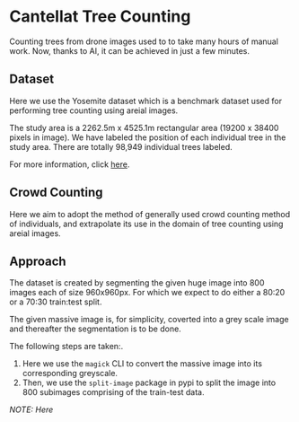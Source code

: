 # Cantellat Tree Counting

Counting trees from drone images used to to take many hours of manual work. Now, thanks to AI, it can be achieved in just a few minutes.

## Dataset

Here we use the Yosemite dataset which is a benchmark dataset used for performing tree counting using areial images.

The study area is a 2262.5m x 4525.1m rectangular area (19200 x 38400 pixels in image). We have labeled the position of each individual tree in the study area. There are totally 98,949 individual trees labeled.

For more information, click [here](https://github.com/nightonion/yosemite-tree-dataset).

## Crowd Counting

Here we aim to adopt the method of generally used crowd counting method of individuals, and extrapolate its use in the domain of tree counting using areial images.

## Approach

The dataset is created by segmenting the given huge image into 800 images each of size 960x960px. For which we expect to do either a 80:20 or a 70:30 train:test split.

The given massive image is, for simplicity, coverted into a grey scale image and thereafter the segmentation is to be done.

The following steps are taken:.
  1) Here we use the `magick` CLI to convert the massive image into its corresponding greyscale.
  2) Then, we use the `split-image` package in pypi to split the image into 800 subimages comprising of the train-test data.
  
 *NOTE:* _Here_
